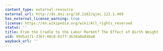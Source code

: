 ```yaml
---
content_type: external-resource
external_url: http://dx.doi.org/10.1162/qjec.122.1.409
has_external_license_warning: true
license: https://en.wikipedia.org/wiki/All_rights_reserved
status: ''
title: From the Cradle to the Labor Market? The Effect of Birth Weight on Adult Outcomes
uid: 99d5a171-33b7-48c8-81f7-363da0a84ba8
wayback_url: ''
---
```

